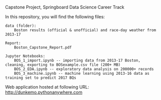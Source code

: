 Capstone Project, Springboard Data Science Career Track

In this repository, you will find the following files:

    data (folder):
        Boston results (official & unofficial) and race-day weather from 2013-17
        
    Report:
        Boston_Capstone_Report.pdf

    Jupyter Notebooks:
        BOS_1_import.ipynb -- importing data from 2013-17 Boston, cleaning, exporting to BOSexample.csv file (200+ MB)
        BOS_2_EDA.ipynb -- exploratory data analysis on 200000+ records
        BOS_3_machine.ipynb -- machine learning using 2013-16 data as training set to predict 2017 BQs

Web application hosted at following URL:
    http://dunkemo.pythonanywhere.com
 
 
